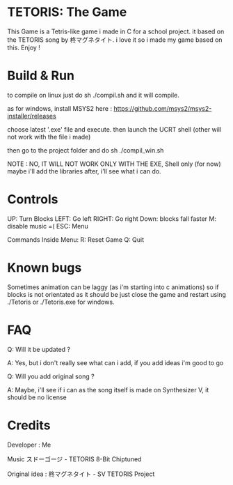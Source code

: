 # TETORIS: The Game

This Game is a Tetris-like game i made in C for a school project. it based on the TETORIS song by 柊マグネタイト. i love it so i made my game based on this. Enjoy !

# Build & Run

to compile on linux just do sh ./compil.sh and it will compile.

as for windows, install MSYS2 here : https://github.com/msys2/msys2-installer/releases

choose latest '.exe' file and execute. then launch the UCRT shell (other will not work with the file i made)

then go to the project folder and do sh ./compil_win.sh

NOTE : NO, IT WILL NOT WORK ONLY WITH THE EXE, Shell only (for now) maybe i'll add the libraries after, i'll see what i can do.

# Controls
UP: Turn Blocks
LEFT: Go left
RIGHT: Go right
Down: blocks fall faster
M: disable music =(
ESC: Menu

Commands Inside Menu:
R: Reset Game
Q: Quit

# Known bugs
Sometimes animation can be laggy (as i'm starting into c animations) so if blocks is not orientated as it should be just close the game and restart using ./Tetoris or ./Tetoris.exe for windows.

# FAQ

Q: Will it be updated ?

A: Yes, but i don't really see what can i add, if you add ideas i'm good to go

Q: Will you add original song ?

A: Maybe, i'll see if i can as the song itself is made on Synthesizer V, it should be no license

# Credits

Developer : Me

Music スドーゴージ - TETORIS 8-Bit Chiptuned

Original idea : 柊マグネタイト - SV TETORIS Project
